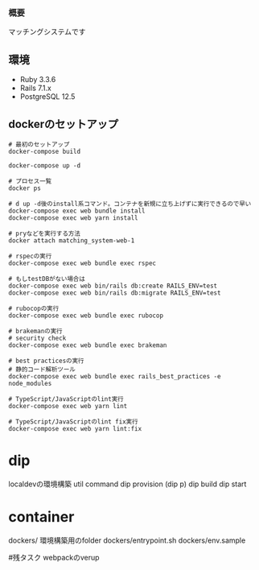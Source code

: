 ### 概要

マッチングシステムです

## 環境

- Ruby 3.3.6
- Rails 7.1.x
- PostgreSQL 12.5

## dockerのセットアップ

```
# 最初のセットアップ
docker-compose build

docker-compose up -d

# プロセス一覧
docker ps

# d up -d後のinstall系コマンド。コンテナを新規に立ち上げずに実行できるので早い
docker-compose exec web bundle install
docker-compose exec web yarn install

# pryなどを実行する方法
docker attach matching_system-web-1

# rspecの実行
docker-compose exec web bundle exec rspec

# もしtestDBがない場合は
docker-compose exec web bin/rails db:create RAILS_ENV=test
docker-compose exec web bin/rails db:migrate RAILS_ENV=test

# rubocopの実行
docker-compose exec web bundle exec rubocop

# brakemanの実行
# security check
docker-compose exec web bundle exec brakeman

# best practicesの実行
# 静的コード解析ツール
docker-compose exec web bundle exec rails_best_practices -e node_modules

# TypeScript/JavaScriptのlint実行
docker-compose exec web yarn lint

# TypeScript/JavaScriptのlint fix実行
docker-compose exec web yarn lint:fix
```

# dip
localdevの環境構築 util command
dip provision (dip p)
dip build
dip start

# container
dockers/ 環境構築用のfolder
dockers/entrypoint.sh
dockers/env.sample

#残タスク
webpackのverup

